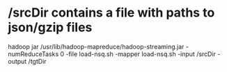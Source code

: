# /srcDir contains a file with paths to json/gzip files

hadoop jar /usr/lib/hadoop-mapreduce/hadoop-streaming.jar -numReduceTasks 0 -file load-nsq.sh -mapper load-nsq.sh -input /srcDir -output /tgtDir
